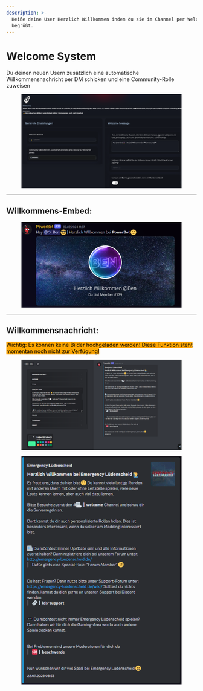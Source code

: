 ```yaml
---
description: >-
  Heiße deine User Herzlich Willkommen indem du sie im Channel per Welcome-Embed
  begrüßt.
---
```


# Welcome System

Du deinen neuen Usern zusätzlich eine automatische Willkommensnachricht per DM schicken und eine Community-Rolle zuweisen

<div align="center">

<figure><img src="../.gitbook/assets/welcome_system.png" alt=""><figcaption></figcaption></figure>

</div>

***

## Willkommens-Embed:

<div align="left">

<figure><img src="../.gitbook/assets/image (43).png" alt=""><figcaption></figcaption></figure>

</div>

***

## **Willkommensnachricht:**

<mark style="background-color:orange;">Wichtig: Es können keine Bilder hochgeladen werden! Diese Funktion steht momentan noch nicht zur Verfügung!</mark>

<figure><img src="../.gitbook/assets/image (46).png" alt=""><figcaption></figcaption></figure>

<div align="left">

<figure><img src="../.gitbook/assets/image (42).png" alt=""><figcaption></figcaption></figure>

</div>
